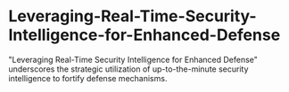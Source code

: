 # Leveraging-Real-Time-Security-Intelligence-for-Enhanced-Defense
"Leveraging Real-Time Security Intelligence for Enhanced Defense" underscores the strategic utilization of up-to-the-minute security intelligence to fortify defense mechanisms.
